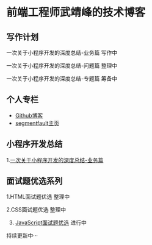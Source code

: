# 前端工程师武靖峰的技术博客

## 写作计划

一次关于小程序开发的深度总结-业务篇 写作中

一次关于小程序开发的深度总结-问题篇 整理中

一次关于小程序开发的深度总结-专题篇 筹备中

## 个人专栏

* [Github博客](https://github.com/iwujingfeng/BLOG)
* [segmentfault主页](https://segmentfault.com/u/iwujingfeng)

## 小程序开发总结

1.[一次关于小程序开发的深度总结-业务篇](https://github.com/iwujingfeng/BLOG/issues/1)

## 面试题优选系列

  1.HTML面试题优选 整理中
  
  2.CSS面试题优选 整理中
  
  3. [JavaScript面试题优选](https://github.com/iwujingfeng/BLOG/issues/2) 进行中


持续更新中···
